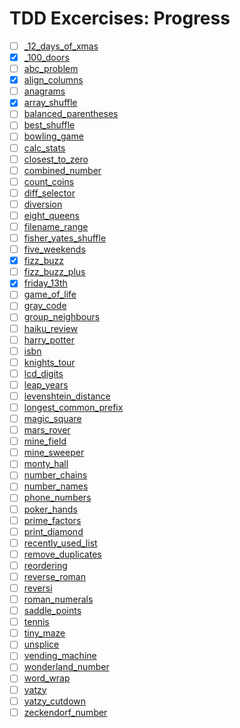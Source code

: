 # TDD Excercises: Progress

- [ ] [_12_days_of_xmas](../java/de/hsp/tdd/_12_days_of_xmas/readme.txt)
- [X] [_100_doors](../java/de/hsp/tdd/_100_doors/readme.txt)
- [ ] [abc_problem](../java/de/hsp/tdd/abc_problem/readme.txt)
- [x] [align_columns](../java/de/hsp/tdd/align_columns/readme.txt)
- [ ] [anagrams](../java/de/hsp/tdd/anagrams/readme.txt)
- [X] [array_shuffle](../java/de/hsp/tdd/array_shuffle/readme.txt)
- [ ] [balanced_parentheses](../java/de/hsp/tdd/balanced_parentheses/readme.txt)
- [ ] [best_shuffle](../java/de/hsp/tdd/best_shuffle/readme.txt)
- [ ] [bowling_game](../java/de/hsp/tdd/bowling_game/readme.txt)
- [ ] [calc_stats](../java/de/hsp/tdd/calc_stats/readme.txt)
- [ ] [closest_to_zero](../java/de/hsp/tdd/closest_to_zero/readme.txt)
- [ ] [combined_number](../java/de/hsp/tdd/combined_number/readme.txt)
- [ ] [count_coins](../java/de/hsp/tdd/count_coins/readme.txt)
- [ ] [diff_selector](../java/de/hsp/tdd/diff_selector/readme.txt)
- [ ] [diversion](../java/de/hsp/tdd/diversion/readme.txt)
- [ ] [eight_queens](../java/de/hsp/tdd/eight_queens/readme.txt)
- [ ] [filename_range](../java/de/hsp/tdd/filename_range/readme.txt)
- [ ] [fisher_yates_shuffle](../java/de/hsp/tdd/fisher_yates_shuffle/readme.txt)
- [ ] [five_weekends](../java/de/hsp/tdd/five_weekends/readme.txt)
- [x] [fizz_buzz](../java/de/hsp/tdd/fizz_buzz/readme.txt)
- [ ] [fizz_buzz_plus](../java/de/hsp/tdd/fizz_buzz_plus/readme.txt)
- [x] [friday_13th](../java/de/hsp/tdd/friday_13th/readme.txt)
- [ ] [game_of_life](../java/de/hsp/tdd/game_of_life/readme.txt)
- [ ] [gray_code](../java/de/hsp/tdd/gray_code/readme.txt)
- [ ] [group_neighbours](../java/de/hsp/tdd/group_neighbours/readme.txt)
- [ ] [haiku_review](../java/de/hsp/tdd/haiku_review/readme.txt)
- [ ] [harry_potter](../java/de/hsp/tdd/harry_potter/readme.txt)
- [ ] [isbn](../java/de/hsp/tdd/isbn/readme.txt)
- [ ] [knights_tour](../java/de/hsp/tdd/knights_tour/readme.txt)
- [ ] [lcd_digits](../java/de/hsp/tdd/lcd_digits/readme.txt)
- [ ] [leap_years](../java/de/hsp/tdd/leap_years/readme.txt)
- [ ] [levenshtein_distance](../java/de/hsp/tdd/levenshtein_distance/readme.txt)
- [ ] [longest_common_prefix](../java/de/hsp/tdd/longest_common_prefix/readme.txt)
- [ ] [magic_square](../java/de/hsp/tdd/magic_square/readme.txt)
- [ ] [mars_rover](../java/de/hsp/tdd/mars_rover/readme.txt)
- [ ] [mine_field](../java/de/hsp/tdd/mine_field/readme.txt)
- [ ] [mine_sweeper](../java/de/hsp/tdd/mine_sweeper/readme.txt)
- [ ] [monty_hall](../java/de/hsp/tdd/monty_hall/readme.txt)
- [ ] [number_chains](../java/de/hsp/tdd/number_chains/readme.txt)
- [ ] [number_names](../java/de/hsp/tdd/number_names/readme.txt)
- [ ] [phone_numbers](../java/de/hsp/tdd/phone_numbers/readme.txt)
- [ ] [poker_hands](../java/de/hsp/tdd/poker_hands/readme.txt)
- [ ] [prime_factors](../java/de/hsp/tdd/prime_factors/readme.txt)
- [ ] [print_diamond](../java/de/hsp/tdd/print_diamond/readme.txt)
- [ ] [recently_used_list](../java/de/hsp/tdd/recently_used_list/readme.txt)
- [ ] [remove_duplicates](../java/de/hsp/tdd/remove_duplicates/readme.txt)
- [ ] [reordering](../java/de/hsp/tdd/reordering/readme.txt)
- [ ] [reverse_roman](../java/de/hsp/tdd/reverse_roman/readme.txt)
- [ ] [reversi](../java/de/hsp/tdd/reversi/readme.txt)
- [ ] [roman_numerals](../java/de/hsp/tdd/roman_numerals/readme.txt)
- [ ] [saddle_points](../java/de/hsp/tdd/saddle_points/readme.txt)
- [ ] [tennis](../java/de/hsp/tdd/tennis/readme.txt)
- [ ] [tiny_maze](../java/de/hsp/tdd/tiny_maze/readme.txt)
- [ ] [unsplice](../java/de/hsp/tdd/unsplice/readme.txt)
- [ ] [vending_machine](../java/de/hsp/tdd/vending_machine/readme.txt)
- [ ] [wonderland_number](../java/de/hsp/tdd/wonderland_number/readme.txt)
- [ ] [word_wrap](../java/de/hsp/tdd/word_wrap/readme.txt)
- [ ] [yatzy](../java/de/hsp/tdd/yatzy/readme.txt)
- [ ] [yatzy_cutdown](../java/de/hsp/tdd/yatzy_cutdown/readme.txt)
- [ ] [zeckendorf_number](../java/de/hsp/tdd/zeckendorf_number/readme.txt)